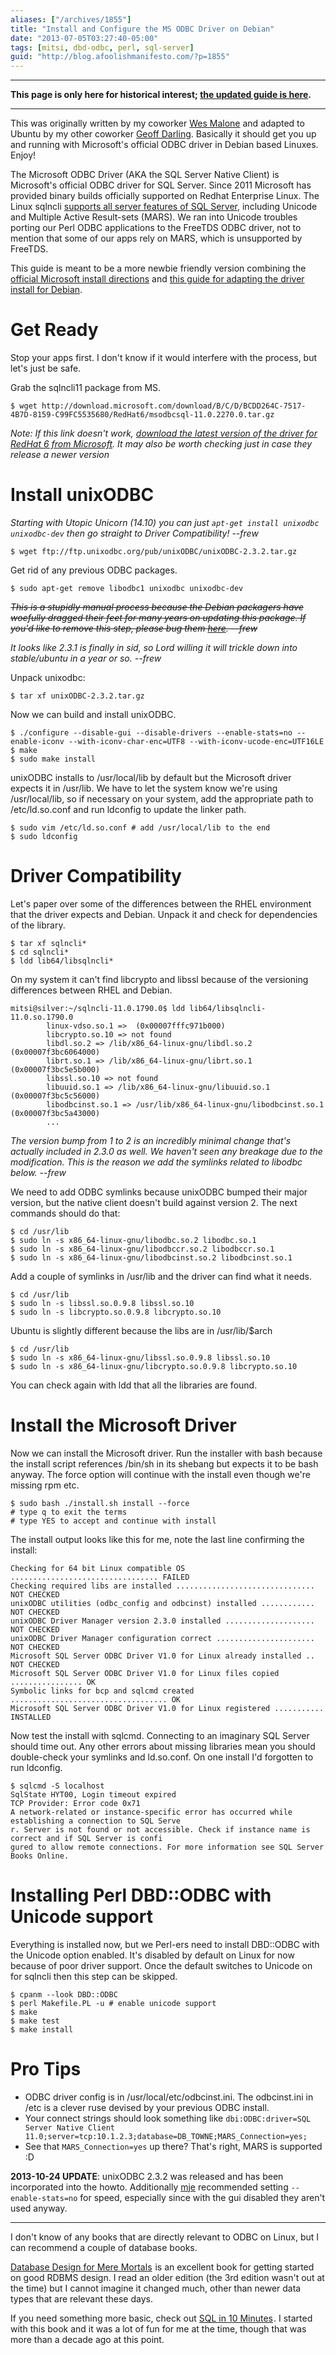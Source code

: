 ```yaml
---
aliases: ["/archives/1855"]
title: "Install and Configure the MS ODBC Driver on Debian"
date: "2013-07-05T03:27:40-05:00"
tags: [mitsi, dbd-odbc, perl, sql-server]
guid: "http://blog.afoolishmanifesto.com/?p=1855"
---
```


---

**This page is only here for historical interest; [the updated guide is
here](/posts/mssql-odbc-client-and-server-on-ubuntu/).**

---

This was originally written by my coworker [Wes
Malone](https://github.com/wesq3) and adapted to Ubuntu by my other coworker
[Geoff Darling](https://metacpan.org/author/MAESTRO). Basically it should get
you up and running with Microsoft's official ODBC driver in Debian based
Linuxes. Enjoy!

The Microsoft ODBC Driver (AKA the SQL Server Native Client) is Microsoft's
official ODBC driver for SQL Server. Since 2011 Microsoft has provided binary
builds officially supported on Redhat Enterprise Linux. The Linux sqlncli
[supports all server features of SQL
Server](http://msdn.microsoft.com/library/hh568451%28SQL.110%29.aspx), including
Unicode and Multiple Active Result-sets (MARS). We ran into Unicode troubles
porting our Perl ODBC applications to the FreeTDS ODBC driver, not to mention
that some of our apps rely on MARS, which is unsupported by FreeTDS.

This guide is meant to be a more newbie friendly version combining the [official
Microsoft install
directions](http://www.microsoft.com/en-us/download/details.aspx?id=28160) and
[this guide for adapting the driver install for
Debian](http://codesynthesis.com/~boris/blog/2011/12/02/microsoft-sql-server-odbc-driver-linux/).

# Get Ready

Stop your apps first. I don't know if it would interfere with the process, but
let's just be safe.

Grab the sqlncli11 package from MS.

    $ wget http://download.microsoft.com/download/B/C/D/BCDD264C-7517-4B7D-8159-C99FC5535680/RedHat6/msodbcsql-11.0.2270.0.tar.gz

_Note: If this link doesn't work, [download the latest version of the driver for
RedHat 6 from
Microsoft](http://msdn.microsoft.com/library/hh568451%28SQL.110%29.aspx).  It
may also be worth checking just in case they release a newer version_

# Install unixODBC

_Starting with Utopic Unicorn (14.10) you can just `apt-get install unixodbc unixodbc-dev`
then go straight to Driver Compatibility! --frew_

    $ wget ftp://ftp.unixodbc.org/pub/unixODBC/unixODBC-2.3.2.tar.gz

Get rid of any previous ODBC packages.

    $ sudo apt-get remove libodbc1 unixodbc unixodbc-dev

<strike>_This is a stupidly manual process because the Debian packagers have
woefully dragged their feet for many years on updating this package. If you'd
like to remove this step, please bug them
[here](http://bugs.debian.org/cgi-bin/bugreport.cgi?bug=650267).
--frew_</strike>

_It looks like 2.3.1 is finally in sid, so Lord willing it will trickle down
into stable/ubuntu in a year or so. --frew_

Unpack unixodbc:

    $ tar xf unixODBC-2.3.2.tar.gz

Now we can build and install unixODBC.

    $ ./configure --disable-gui --disable-drivers --enable-stats=no --enable-iconv --with-iconv-char-enc=UTF8 --with-iconv-ucode-enc=UTF16LE
    $ make
    $ sudo make install

unixODBC installs to /usr/local/lib by default but the Microsoft driver expects
it in /usr/lib. We have to let the system know we're using /usr/local/lib, so if
necessary on your system, add the appropriate path to /etc/ld.so.conf and run
ldconfig to update the linker path.

    $ sudo vim /etc/ld.so.conf # add /usr/local/lib to the end
    $ sudo ldconfig

# Driver Compatibility

Let's paper over some of the differences between the RHEL environment that the
driver expects and Debian. Unpack it and check for dependencies of the library.

    $ tar xf sqlncli*
    $ cd sqlncli*
    $ ldd lib64/libsqlncli*

On my system it can't find libcrypto and libssl because of the versioning
differences between RHEL and Debian.

    mitsi@silver:~/sqlncli-11.0.1790.0$ ldd lib64/libsqlncli-11.0.so.1790.0
            linux-vdso.so.1 =>  (0x00007fffc971b000)
            libcrypto.so.10 => not found
            libdl.so.2 => /lib/x86_64-linux-gnu/libdl.so.2 (0x00007f3bc6064000)
            librt.so.1 => /lib/x86_64-linux-gnu/librt.so.1 (0x00007f3bc5e5b000)
            libssl.so.10 => not found
            libuuid.so.1 => /lib/x86_64-linux-gnu/libuuid.so.1 (0x00007f3bc5c56000)
            libodbcinst.so.1 => /usr/lib/x86_64-linux-gnu/libodbcinst.so.1 (0x00007f3bc5a43000)
            ...

_The version bump from 1 to 2 is an incredibly minimal change that's actually
included in 2.3.0 as well. We haven't seen any breakage due to the modification.
This is the reason we add the symlinks related to libodbc below.
--frew_

We need to add ODBC symlinks because unixODBC bumped their major version, but
the native client doesn't build against version 2.  The next commands should do
that:

    $ cd /usr/lib
    $ sudo ln -s x86_64-linux-gnu/libodbc.so.2 libodbc.so.1
    $ sudo ln -s x86_64-linux-gnu/libodbccr.so.2 libodbccr.so.1
    $ sudo ln -s x86_64-linux-gnu/libodbcinst.so.2 libodbcinst.so.1

Add a couple of symlinks in /usr/lib and the driver can find what it needs.

    $ cd /usr/lib
    $ sudo ln -s libssl.so.0.9.8 libssl.so.10
    $ sudo ln -s libcrypto.so.0.9.8 libcrypto.so.10

Ubuntu is slightly different because the libs are in /usr/lib/$arch

    $ cd /usr/lib
    $ sudo ln -s x86_64-linux-gnu/libssl.so.0.9.8 libssl.so.10
    $ sudo ln -s x86_64-linux-gnu/libcrypto.so.0.9.8 libcrypto.so.10

You can check again with ldd that all the libraries are found.

# Install the Microsoft Driver

Now we can install the Microsoft driver. Run the installer with bash because the
install script references /bin/sh in its shebang but expects it to be bash
anyway. The force option will continue with the install even though we're
missing rpm etc.

    $ sudo bash ./install.sh install --force
    # type q to exit the terms
    # type YES to accept and continue with install

The install output looks like this for me, note the last line confirming the install:

    Checking for 64 bit Linux compatible OS ................................. FAILED
    Checking required libs are installed ............................... NOT CHECKED
    unixODBC utilities (odbc_config and odbcinst) installed ............ NOT CHECKED
    unixODBC Driver Manager version 2.3.0 installed .................... NOT CHECKED
    unixODBC Driver Manager configuration correct ...................... NOT CHECKED
    Microsoft SQL Server ODBC Driver V1.0 for Linux already installed .. NOT CHECKED
    Microsoft SQL Server ODBC Driver V1.0 for Linux files copied ................ OK
    Symbolic links for bcp and sqlcmd created ................................... OK
    Microsoft SQL Server ODBC Driver V1.0 for Linux registered ........... INSTALLED

Now test the install with sqlcmd. Connecting to an imaginary SQL Server should
time out. Any other errors about missing libraries mean you should double-check
your symlinks and ld.so.conf. On one install I'd forgotten to run ldconfig.

    $ sqlcmd -S localhost
    SqlState HYT00, Login timeout expired
    TCP Provider: Error code 0x71
    A network-related or instance-specific error has occurred while establishing a connection to SQL Serve
    r. Server is not found or not accessible. Check if instance name is correct and if SQL Server is confi
    gured to allow remote connections. For more information see SQL Server Books Online.

# Installing Perl DBD::ODBC with Unicode support

Everything is installed now, but we Perl-ers need to install DBD::ODBC with the
Unicode option enabled. It's disabled by default on Linux for now because of
poor driver support. Once the default switches to Unicode on for sqlncli then
this step can be skipped.

    $ cpanm --look DBD::ODBC
    $ perl Makefile.PL -u # enable unicode support
    $ make
    $ make test
    $ make install

# Pro Tips

- ODBC driver config is in /usr/local/etc/odbcinst.ini. The odbcinst.ini in /etc
  is a clever ruse devised by your previous ODBC install.
- Your connect strings should look something like
  `dbi:ODBC:driver=SQL Server Native Client 11.0;server=tcp:10.1.2.3;database=DB_TOWNE;MARS_Connection=yes;`
- See that `MARS_Connection=yes` up there? That's right, MARS is supported :D

**2013-10-24 UPDATE**: unixODBC 2.3.2 was released and has been incorporated
into the howto. Additionally [mje](http://www.martin-evans.me.uk) recommended
setting `--enable-stats=no` for speed, especially since with the gui disabled
they aren't used anyway.

---

I don't know of any books that are directly relevant to ODBC on Linux, but I can
recommend a couple of database books.

<a target="_blank" href="https://www.amazon.com/gp/product/0321884493/ref=as_li_tl?ie=UTF8&camp=1789&creative=9325&creativeASIN=0321884493&linkCode=as2&tag=afoolishmanif-20&linkId=9264185c3d13c7c67e237a963060f488">Database Design for Mere Mortals</a><img src="//ir-na.amazon-adsystem.com/e/ir?t=afoolishmanif-20&l=am2&o=1&a=0321884493" width="1" height="1" border="0" alt="" style="border:none !important; margin:0px !important;" />
is an excellent book for getting started on good RDBMS design.  I read an
older edition (the 3rd edition wasn't out at the time) but I cannot imagine it
changed much, other than newer data types that are relevant these days.

If you need something more basic, check out
<a target="_blank" href="https://www.amazon.com/gp/product/0672336073/ref=as_li_tl?ie=UTF8&camp=1789&creative=9325&creativeASIN=0672336073&linkCode=as2&tag=afoolishmanif-20&linkId=b1c9ef8b26a8eb1cc86ed4ba8ae42237">SQL in 10 Minutes</a><img src="//ir-na.amazon-adsystem.com/e/ir?t=afoolishmanif-20&l=am2&o=1&a=0672336073" width="1" height="1" border="0" alt="" style="border:none !important; margin:0px !important;" />.
I started with this book and it was a lot of fun for me at the time, though that
was more than a decade ago at this point.
